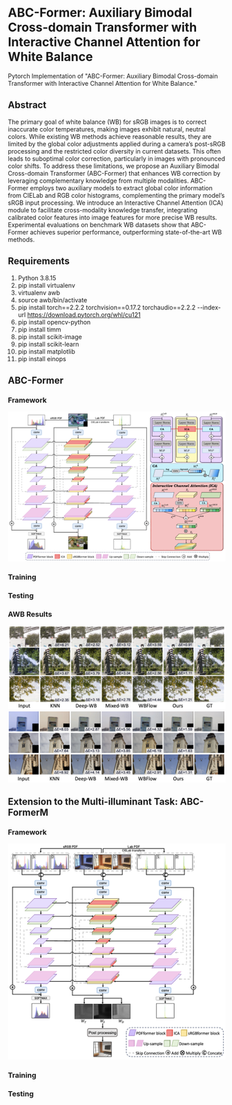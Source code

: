 # ABC-Former: Auxiliary Bimodal Cross-domain Transformer with Interactive Channel Attention for White Balance
Pytorch Implementation of "ABC-Former: Auxiliary Bimodal Cross-domain Transformer with Interactive Channel Attention for White Balance."

## Abstract
The primary goal of white balance (WB) for sRGB images is to correct inaccurate color temperatures, making images exhibit natural, neutral colors. While existing WB methods achieve reasonable results, they are limited by the global color adjustments applied during a camera’s post-sRGB processing and the restricted color diversity in current datasets. This often leads to suboptimal color correction, particularly in images with pronounced color shifts. To address these limitations, we propose an Auxiliary Bimodal Cross-domain Transformer (ABC-Former) that enhances WB correction by leveraging complementary knowledge from multiple modalities. ABC-Former employs two auxiliary models to extract global color information from CIELab and RGB color histograms, complementing the primary model’s sRGB input processing. We introduce an Interactive Channel Attention (ICA) module to facilitate cross-modality knowledge transfer, integrating calibrated color features into image features for more precise WB results. Experimental evaluations on benchmark WB datasets show that ABC-Former achieves superior performance, outperforming state-of-the-art WB methods.

## Requirements
1. Python 3.8.15
2. pip install virtualenv
3. virtualenv awb
4. source awb/bin/activate
5. pip install torch==2.2.2 torchvision==0.17.2 torchaudio==2.2.2 --index-url https://download.pytorch.org/whl/cu121
6. pip install opencv-python
7. pip install timm
8. pip install scikit-image
9. pip install scikit-learn
10. pip install matplotlib
11. pip install einops

## ABC-Former
### Framework
![ABC-Former_arch](Fig/ABC-Former_arch.png)

### Training


### Testing


### AWB Results
![RenderedWB](Fig/RenderedWB_correction.png)
![RenderedCube+](Fig/RenderedCube+_correction.png)


## Extension to the Multi-illuminant Task: ABC-FormerM
### Framework
![ABC-FormerM_arch](Fig/ABC-FormerM_arch.png)

### Training


### Testing
